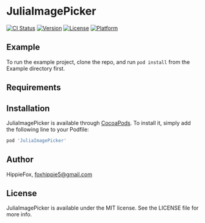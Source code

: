 # JuliaImagePicker

[![CI Status](https://img.shields.io/travis/HippieFox/JuliaImagePicker.svg?style=flat)](https://travis-ci.org/HippieFox/JuliaImagePicker)
[![Version](https://img.shields.io/cocoapods/v/JuliaImagePicker.svg?style=flat)](https://cocoapods.org/pods/JuliaImagePicker)
[![License](https://img.shields.io/cocoapods/l/JuliaImagePicker.svg?style=flat)](https://cocoapods.org/pods/JuliaImagePicker)
[![Platform](https://img.shields.io/cocoapods/p/JuliaImagePicker.svg?style=flat)](https://cocoapods.org/pods/JuliaImagePicker)

## Example

To run the example project, clone the repo, and run `pod install` from the Example directory first.

## Requirements

## Installation

JuliaImagePicker is available through [CocoaPods](https://cocoapods.org). To install
it, simply add the following line to your Podfile:

```ruby
pod 'JuliaImagePicker'
```

## Author

HippieFox, foxhippie5@gmail.com

## License

JuliaImagePicker is available under the MIT license. See the LICENSE file for more info.
